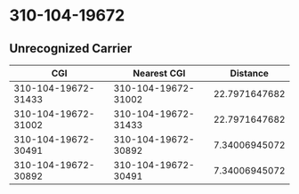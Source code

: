 # 310-104-19672
## Unrecognized Carrier


| CGI | Nearest CGI | Distance |
|-----|-------------|----------|
| 310-104-19672-31433 | 310-104-19672-31002 | 22.7971647682 |
| 310-104-19672-31002 | 310-104-19672-31433 | 22.7971647682 |
| 310-104-19672-30491 | 310-104-19672-30892 | 7.34006945072 |
| 310-104-19672-30892 | 310-104-19672-30491 | 7.34006945072 |
